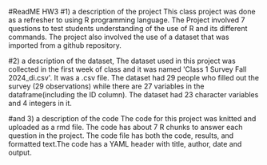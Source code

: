 #ReadME HW3
#1) a description of the project
This class project was done as a refresher to using R programming language. The Project involved 7 questions to test students understanding of the use of R and its different commands. The project also involved the use of a dataset that was imported from a github repository.


#2) a description of the dataset,
The dataset used in this project was collected in the first week of class and it was named 'Class 1 Survey Fall 2024_di.csv'. It was a .csv file. The dataset had 29 people who filled out the survey (29 observations) while  there are 27 variables in the dataframe(including the ID column). The dataset had 23 character variables and 4 integers in it. 


#and 3) a description of the code
The code for this project was knitted and uploaded as a rmd file. The code has about 7 R chunks to answer each question in the project. The code file has both the code, results, and formatted text.The code has a YAML header with title, author, date and output. 